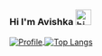 ### Hi I'm Avishka <img src="https://user-images.githubusercontent.com/1303154/88677602-1635ba80-d120-11ea-84d8-d263ba5fc3c0.gif" width="28px" alt="hi">

<a href="https://github.com/Avishka-Rathnavibushana">
  <img alt="Profile" align="center" src="https://github-readme-stats.vercel.app/api?username=kdsuneraavinash&count_private=true&show_icons=true&custom_title=My%20Github%20Statistics" />
</a>
<a href="https://github.com/Avishka-Rathnavibushana">
  <img alt="Top Langs" align="center" src="https://github-readme-stats.vercel.app/api/top-langs/?username=kdsuneraavinash&exclude_repo=kvasir,machine-learning&langs_count=9&layout=compact&hide=CSS,PHP" />
</a>
